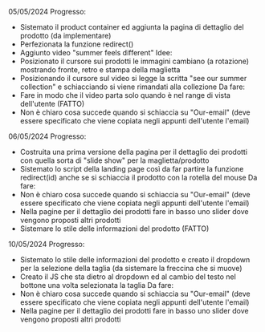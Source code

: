 05/05/2024
Progresso:
 - Sistemato il product container ed aggiunta la pagina di dettaglio del prodotto (da implementare)
 - Perfezionata la funzione redirect()
 - Aggiunto video "summer feels different"
Idee:
 - Posizionato il cursore sui prodotti le immagini cambiano (a rotazione) mostrando fronte, retro e stampa della maglietta
 - Posizionando il cursore sul video si legge la scritta "see our summer collection" e schiacciando si viene rimandati alla collezione
Da fare:
 - Fare in modo che il video parta solo quando è nel range di vista dell'utente (FATTO)
 - Non è chiaro cosa succede quando si schiaccia su "Our-email" (deve essere specificato che viene copiata negli appunti dell'utente l'email)

06/05/2024
Progresso:
 - Costruita una prima versione della pagina per il dettaglio dei prodotti con quella sorta di "slide show" per la maglietta/prodotto
 - Sistemato lo script della landing page così da far partire la funzione redirect(id) anche se si schiaccia il prodotto con la rotella del mouse
Da fare:
 - Non è chiaro cosa succede quando si schiaccia su "Our-email" (deve essere specificato che viene copiata negli appunti dell'utente l'email)
 - Nella pagine per il dettaglio dei prodotti fare in basso uno slider dove vengono proposti altri prodotti
 - Sistemare lo stile delle informazioni del prodotto (FATTO)

10/05/2024
Progresso:
 - Sistemato lo stile delle informazioni del prodotto e creato il dropdown per la selezione della taglia (da sistemare la freccina che si muove)
 - Creato il JS che sta dietro al dropdown ed al cambio del testo nel bottone una volta selezionata la taglia
Da fare:
 - Non è chiaro cosa succede quando si schiaccia su "Our-email" (deve essere specificato che viene copiata negli appunti dell'utente l'email)
 - Nella pagine per il dettaglio dei prodotti fare in basso uno slider dove vengono proposti altri prodotti